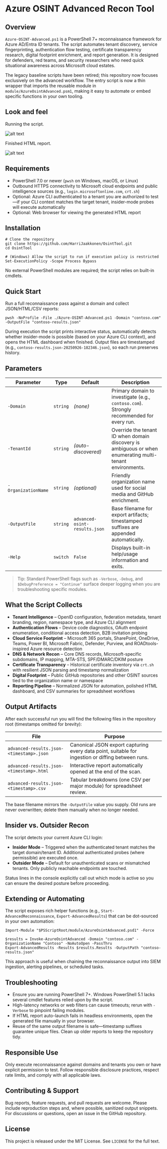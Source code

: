 # Azure OSINT Advanced Recon Tool

## Overview

`Azure-OSINT-Advanced.ps1` is a PowerShell 7+ reconnaissance framework for Azure AD/Entra ID tenants. The script automates tenant discovery, service fingerprinting, authentication flow testing, certificate transparency research, digital footprint enrichment, and report generation. It is designed for defenders, red teams, and security researchers who need quick situational awareness across Microsoft cloud estates.

The legacy baseline scripts have been retired; this repository now focuses exclusively on the advanced workflow. The entry script is now a thin wrapper that imports the reusable module in `module/AzureOsintAdvanced.psm1`, making it easy to automate or embed specific functions in your own tooling.

## Look and feel

Running the script.

![alt text](image-1.png)

Finished HTML report.

![alt text](image.png)

## Requirements

- PowerShell 7.0 or newer (`pwsh` on Windows, macOS, or Linux)
- Outbound HTTPS connectivity to Microsoft cloud endpoints and public intelligence sources (e.g., `login.microsoftonline.com`, `crt.sh`)
- Optional: Azure CLI authenticated to a tenant you are authorized to test—if your CLI context matches the target tenant, insider-mode probes will execute automatically
- Optional: Web browser for viewing the generated HTML report

## Installation

```pwsh
# Clone the repository
git clone https://github.com/HarriJaakkonen/OsintTool.git
cd OsintTool

# (Windows) Allow the script to run if execution policy is restricted
Set-ExecutionPolicy -Scope Process Bypass
```

No external PowerShell modules are required; the script relies on built-in cmdlets.

## Quick Start

Run a full reconnaissance pass against a domain and collect JSON/HTML/CSV reports:

```pwsh
pwsh -NoProfile -File ./Azure-OSINT-Advanced.ps1 -Domain "contoso.com" -OutputFile "contoso-results.json"
```

During execution the script prints interactive status, automatically detects whether insider-mode is possible (based on your Azure CLI context), and opens the HTML dashboard when finished. Output files are timestamped (e.g., `contoso-results.json-20250926-182346.json`), so each run preserves history.

## Parameters

| Parameter | Type | Default | Description |
|-----------|------|---------|-------------|
| `-Domain` | `string` | *(none)* | Primary domain to investigate (e.g., `contoso.com`). Strongly recommended for every run. |
| `-TenantId` | `string` | *(auto-discovered)* | Override the tenant ID when domain discovery is ambiguous or when enumerating multi-tenant environments. |
| `-OrganizationName` | `string` | *(optional)* | Friendly organization name used for social media and GitHub enrichment. |
| `-OutputFile` | `string` | `advanced-osint-results.json` | Base filename for export artifacts; timestamped suffixes are appended automatically. |
| `-Help` | `switch` | `False` | Displays built-in help/usage information and exits. |

> Tip: Standard PowerShell flags such as `-Verbose`, `-Debug`, and `$DebugPreference = "Continue"` surface deeper logging when you are troubleshooting specific modules.

## What the Script Collects

- **Tenant Intelligence** – OpenID configuration, federation metadata, tenant branding, region, namespace type, and Azure CLI alignment
- **Authentication Flows** – Device code diagnostics, OAuth endpoint enumeration, conditional access detection, B2B invitation probing
- **Cloud Service Footprint** – Microsoft 365 portals, SharePoint, OneDrive, Teams, Power BI, Microsoft Fabric, Defender, Purview, and ROADtools-inspired Azure resource detection
- **DNS & Network Recon** – Core DNS records, Microsoft-specific subdomains, IP mapping, MTA-STS, SPF/DMARC/DKIM posture
- **Certificate Transparency** – Historical certificate inventory via `crt.sh` with resilient JSON parsing and timestamp normalization
- **Digital Footprint** – Public GitHub repositories and other OSINT sources tied to the organization name or namespace
- **Reporting Pipeline** – Normalized JSON for automation, polished HTML dashboard, and CSV summaries for spreadsheet workflows

## Output Artifacts

After each successful run you will find the following files in the repository root (timestamps omitted for brevity):

| File | Purpose |
|------|---------|
| `advanced-results.json-<timestamp>.json` | Canonical JSON export capturing every data point, suitable for ingestion or diffing between runs. |
| `advanced-results.json-<timestamp>.html` | Interactive report automatically opened at the end of the scan. |
| `advanced-results.json-<timestamp>.csv` | Tabular breakdowns (one CSV per major module) for spreadsheet review. |

The base filename mirrors the `-OutputFile` value you supply. Old runs are never overwritten; delete them manually when no longer needed.

## Insider vs. Outsider Recon

The script detects your current Azure CLI login:

- **Insider Mode** – Triggered when the authenticated tenant matches the target domain/tenant ID. Additional authenticated probes (where permissible) are executed once.
- **Outsider Mode** – Default for unauthenticated scans or mismatched tenants. Only publicly reachable endpoints are touched.

Status lines in the console explicitly call out which mode is active so you can ensure the desired posture before proceeding.

## Extending or Automating

The script exposes rich helper functions (e.g., `Start-AdvancedReconnaissance`, `Export-AdvancedResults`) that can be dot-sourced in your own automation:

```pwsh
Import-Module "$PSScriptRoot/module/AzureOsintAdvanced.psd1" -Force

$results = Invoke-AzureOsintAdvanced -Domain "contoso.com" -OrganizationName "Contoso" -NoAutoOpen -PassThru
Export-AdvancedResults -Results $results.Results -OutputPath "contoso-results.json"
```

This approach is useful when chaining the reconnaissance output into SIEM ingestion, alerting pipelines, or scheduled tasks.

## Troubleshooting

- Ensure you are running PowerShell 7+. Windows PowerShell 5.1 lacks several cmdlet features relied upon by the script.
- High-latency networks or web filters can cause timeouts; rerun with `-Verbose` to pinpoint failing modules.
- If HTML report auto-launch fails in headless environments, open the generated file manually in your browser.
- Reuse of the same output filename is safe—timestamp suffixes guarantee unique files. Clean up older reports to keep the repository tidy.

## Responsible Use

Only execute reconnaissance against domains and tenants you own or have explicit permission to test. Follow responsible disclosure practices, respect rate limits, and comply with all applicable laws.

## Contributing & Support

Bug reports, feature requests, and pull requests are welcome. Please include reproduction steps and, where possible, sanitized output snippets. For discussions or questions, open an issue in the GitHub repository.

## License

This project is released under the MIT License. See `LICENSE` for the full text.